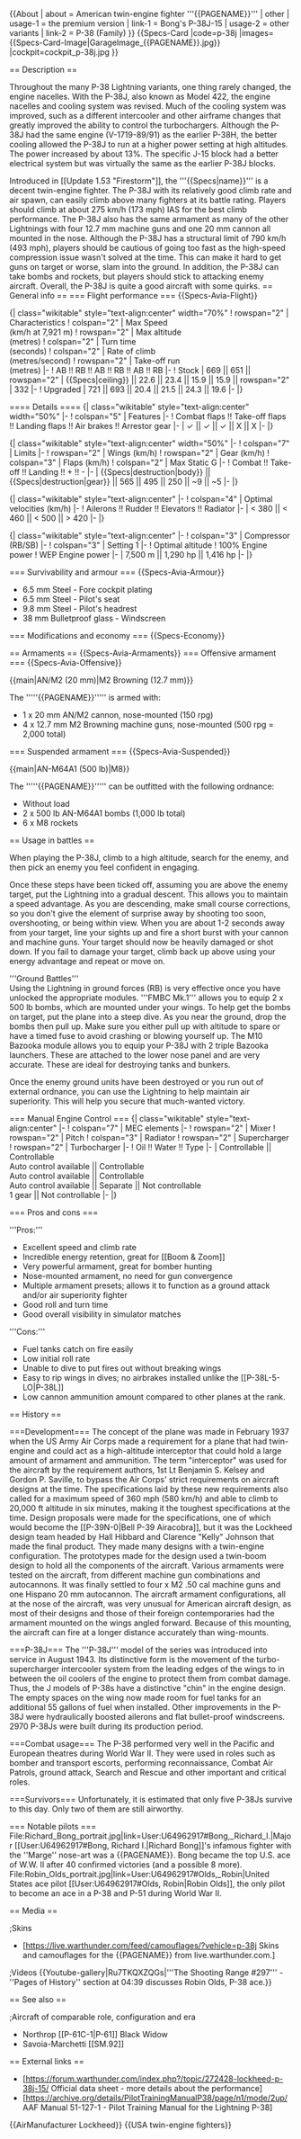 {{About
| about = American twin-engine fighter '''{{PAGENAME}}'''
| other
| usage-1 = the premium version
| link-1 = Bong's P-38J-15
| usage-2 = other variants
| link-2 = P-38 (Family)
}}
{{Specs-Card
|code=p-38j
|images={{Specs-Card-Image|GarageImage_{{PAGENAME}}.jpg}}
|cockpit=cockpit_p-38j.jpg
}}

== Description ==
<!-- ''In the description, the first part should be about the history of and the creation and combat usage of the aircraft, as well as its key features. In the second part, tell the reader about the aircraft in the game. Insert a screenshot of the vehicle, so that if the novice player does not remember the vehicle by name, he will immediately understand what kind of vehicle the article is talking about.'' -->
Throughout the many P-38 Lightning variants, one thing rarely changed, the engine nacelles. With the P-38J, also known as Model 422, the engine nacelles and cooling system was revised.  Much of the cooling system was improved, such as a different intercooler and other airframe changes that greatly improved the ability to control the turbochargers. Although the P-38J had the same engine (V-1719-89/91) as the earlier P-38H, the better cooling allowed the P-38J to run at a higher power setting at high altitudes. The power increased by about 13%. The specific J-15 block had a better electrical system but was virtually the same as the earlier P-38J blocks.

Introduced in [[Update 1.53 "Firestorm"]], the '''{{Specs|name}}''' is a decent twin-engine fighter. The P-38J with its relatively good climb rate and air spawn, can easily climb above many fighters at its battle rating. Players should climb at about 275 km/h (173 mph) IAS for the best climb performance. The P-38J also has the same armament as many of the other Lightnings with four 12.7 mm machine guns and one 20 mm cannon all mounted in the nose. Although the P-38J has a structural limit of 790 km/h (493 mph), players should be cautious of going too fast as the high-speed compression issue wasn't solved at the time. This can make it hard to get guns on target or worse, slam into the ground. In addition, the P-38J can take bombs and rockets, but players should stick to attacking enemy aircraft. Overall, the P-38J is quite a good aircraft with some quirks. 
== General info ==
=== Flight performance ===
{{Specs-Avia-Flight}}
<!-- ''Describe how the aircraft behaves in the air. Speed, manoeuvrability, acceleration and allowable loads - these are the most important characteristics of the vehicle.'' -->

{| class="wikitable" style="text-align:center" width="70%"
! rowspan="2" | Characteristics
! colspan="2" | Max Speed<br>(km/h at 7,921 m)
! rowspan="2" | Max altitude<br>(metres)
! colspan="2" | Turn time<br>(seconds)
! colspan="2" | Rate of climb<br>(metres/second)
! rowspan="2" | Take-off run<br>(metres)
|-
! AB !! RB !! AB !! RB !! AB !! RB
|-
! Stock
| 669 || 651 || rowspan="2" | {{Specs|ceiling}} || 22.6 || 23.4 || 15.9 || 15.9 || rowspan="2" | 332
|-
! Upgraded
| 721 || 693 || 20.4 || 21.5 || 24.3 || 19.6
|-
|}

==== Details ====
{| class="wikitable" style="text-align:center" width="50%"
|-
! colspan="5" | Features
|-
! Combat flaps !! Take-off flaps !! Landing flaps !! Air brakes !! Arrestor gear
|-
| ✓ || ✓ || ✓ || X || X     <!-- ✓ -->
|-
|}

{| class="wikitable" style="text-align:center" width="50%"
|-
! colspan="7" | Limits
|-
! rowspan="2" | Wings (km/h)
! rowspan="2" | Gear (km/h)
! colspan="3" | Flaps (km/h)
! colspan="2" | Max Static G
|-
! Combat !! Take-off !! Landing !! + !! -
|-
| {{Specs|destruction|body}} || {{Specs|destruction|gear}} || 565 || 495 || 250 || ~9 || ~5
|-
|}

{| class="wikitable" style="text-align:center"
|-
! colspan="4" | Optimal velocities (km/h)
|-
! Ailerons !! Rudder !! Elevators !! Radiator
|-
| < 380 || < 460 || < 500 || > 420
|-
|}

{| class="wikitable" style="text-align:center"
|-
! colspan="3" | Compressor (RB/SB)
|-
! colspan="3" | Setting 1
|-
! Optimal altitude
! 100% Engine power
! WEP Engine power
|-
| 7,500 m || 1,290 hp || 1,416 hp
|-
|}

=== Survivability and armour ===
{{Specs-Avia-Armour}}
<!-- ''Examine the survivability of the aircraft. Note how vulnerable the structure is and how secure the pilot is, whether the fuel tanks are armoured, etc. Describe the armour, if there is any, and also mention the vulnerability of other critical aircraft systems.'' -->

* 6.5 mm Steel - Fore cockpit plating
* 6.5 mm Steel - Pilot's seat
* 9.8 mm Steel - Pilot's headrest
* 38 mm Bulletproof glass - Windscreen

=== Modifications and economy ===
{{Specs-Economy}}

== Armaments ==
{{Specs-Avia-Armaments}}
=== Offensive armament ===
{{Specs-Avia-Offensive}}
<!-- ''Describe the offensive armament of the aircraft, if any. Describe how effective the cannons and machine guns are in a battle, and also what belts or drums are better to use. If there is no offensive weaponry, delete this subsection.'' -->
{{main|AN/M2 (20 mm)|M2 Browning (12.7 mm)}}

The '''''{{PAGENAME}}''''' is armed with:

* 1 x 20 mm AN/M2 cannon, nose-mounted (150 rpg)
* 4 x 12.7 mm M2 Browning machine guns, nose-mounted (500 rpg = 2,000 total)

=== Suspended armament ===
{{Specs-Avia-Suspended}}
<!-- ''Describe the aircraft's suspended armament: additional cannons under the wings, bombs, rockets and torpedoes. This section is especially important for bombers and attackers. If there is no suspended weaponry remove this subsection.'' -->
{{main|AN-M64A1 (500 lb)|M8}}

The '''''{{PAGENAME}}''''' can be outfitted with the following ordnance:

* Without load
* 2 x 500 lb AN-M64A1 bombs (1,000 lb total)
* 6 x M8 rockets

== Usage in battles ==
<!-- ''Describe the tactics of playing in the aircraft, the features of using aircraft in a team and advice on tactics. Refrain from creating a "guide" - do not impose a single point of view, but instead, give the reader food for thought. Examine the most dangerous enemies and give recommendations on fighting them. If necessary, note the specifics of the game in different modes (AB, RB, SB).'' -->
When playing the P-38J, climb to a high altitude, search for the enemy, and then pick an enemy you feel confident in engaging.

Once these steps have been ticked off, assuming you are above the enemy target, put the Lightning into a gradual descent. This allows you to maintain a speed advantage. As you are descending, make small course corrections, so you don't give the element of surprise away by shooting too soon, overshooting, or being within view.
When you are about 1-2 seconds away from your target, line your sights up and fire a short burst with your cannon and machine guns. Your target should now be heavily damaged or shot down. If you fail to damage your target, climb back up above using your energy advantage and repeat or move on.

'''Ground Battles'''<br>
Using the Lightning in ground forces (RB) is very effective once you have unlocked the appropriate modules. '''FMBC Mk.1''' allows you to equip 2 x 500 lb bombs, which are mounted under your wings. To help get the bombs on target, put the plane into a steep dive. As you near the ground, drop the bombs then pull up. Make sure you either pull up with altitude to spare or have a timed fuse to avoid crashing or blowing yourself up. The M10 Bazooka module allows you to equip your P-38J with 2 triple Bazooka launchers. These are attached to the lower nose panel and are very accurate. These are ideal for destroying tanks and bunkers.

Once the enemy ground units have been destroyed or you run out of external ordnance, you can use the Lightning to help maintain air superiority. This will help you secure that much-wanted victory.

=== Manual Engine Control ===
{| class="wikitable" style="text-align:center"
|-
! colspan="7" | MEC elements
|-
! rowspan="2" | Mixer
! rowspan="2" | Pitch
! colspan="3" | Radiator
! rowspan="2" | Supercharger
! rowspan="2" | Turbocharger
|-
! Oil !! Water !! Type
|-
| Controllable || Controllable<br>Auto control available || Controllable<br>Auto control available || Controllable<br>Auto control available || Separate || Not controllable<br>1 gear || Not controllable
|-
|}

=== Pros and cons ===
<!-- ''Summarise and briefly evaluate the vehicle in terms of its characteristics and combat effectiveness. Mark its pros and cons in the bulleted list. Try not to use more than 6 points for each of the characteristics. Avoid using categorical definitions such as "bad", "good" and the like - use substitutions with softer forms such as "inadequate" and "effective".'' -->

'''Pros:'''

* Excellent speed and climb rate
* Incredible energy retention, great for [[Boom & Zoom]]
* Very powerful armament, great for bomber hunting
* Nose-mounted armament, no need for gun convergence
* Multiple armament presets; allows it to function as a ground attack and/or air superiority fighter
* Good roll and turn time
* Good overall visibility in simulator matches

'''Cons:'''

* Fuel tanks catch on fire easily
* Low initial roll rate
* Unable to dive to put fires out without breaking wings
* Easy to rip wings in dives; no airbrakes installed unlike the [[P-38L-5-LO|P-38L]]
* Low cannon ammunition amount compared to other planes at the rank.

== History ==
<!-- ''Describe the history of the creation and combat usage of the aircraft in more detail than in the introduction. If the historical reference turns out to be too long, take it to a separate article, taking a link to the article about the vehicle and adding a block "/History" (example: <nowiki>https://wiki.warthunder.com/(Vehicle-name)/History</nowiki>) and add a link to it here using the <code>main</code> template. Be sure to reference text and sources by using <code><nowiki><ref></ref></nowiki></code>, as well as adding them at the end of the article with <code><nowiki><references /></nowiki></code>. This section may also include the vehicle's dev blog entry (if applicable) and the in-game encyclopedia description (under <code><nowiki>=== In-game description ===</nowiki></code>, also if applicable).'' -->
===Development===
The concept of the plane was made in February 1937 when the US Army Air Corps made a requirement for a plane that had twin-engine and could act as a high-altitude interceptor that could hold a large amount of armament and ammunition. The term "interceptor" was used for the aircraft by the requirement authors, 1st Lt Benjamin S. Kelsey and Gordon P. Saville, to bypass the Air Corps' strict requirements on aircraft designs at the time. The specifications laid by these new requirements also called for a maximum speed of 360 mph (580 km/h) and able to climb to 20,000 ft altitude in six minutes, making it the toughest specifications at the time. Design proposals were made for the specifications, one of which would become the [[P-39N-0|Bell P-39 Airacobra]], but it was the Lockheed design team headed by Hall Hibbard and Clarence "Kelly" Johnson that made the final product. They made many designs with a twin-engine configuration. The prototypes made for the design used a twin-boom design to hold all the components of the aircraft. Various armaments were tested on the aircraft, from different machine gun combinations and autocannons. It was finally settled to four x M2 .50 cal machine guns and one Hispano 20 mm autocannon. The aircraft armament configurations, all at the nose of the aircraft, was very unusual for American aircraft design, as most of their designs and those of their foreign contemporaries had the armament mounted on the wings angled forward. Because of this mounting, the aircraft can fire at a longer distance accurately than wing-mounts.

===P-38J===
The '''P-38J''' model of the series was introduced into service in August 1943. Its distinctive form is the movement of the turbo-supercharger intercooler system from the leading edges of the wings to in between the oil coolers of the engine to protect them from combat damage. Thus, the J models of P-38s have a distinctive "chin" in the engine design. The empty spaces on the wing now made room for fuel tanks for an additional 55 gallons of fuel when installed. Other improvements in the P-38J were hydraulically boosted ailerons and flat bullet-proof windscreens. 2970 P-38Js were built during its production period.

===Combat usage===
The P-38 performed very well in the Pacific and European theatres during World War II. They were used in roles such as bomber and transport escorts, performing reconnaissance, Combat Air Patrols, ground attack, Search and Rescue and other important and critical roles.

===Survivors===
Unfortunately, it is estimated that only five P-38Js survive to this day. Only two of them are still airworthy.

=== Notable pilots ===
<gallery mode="packed" heights="300">
File:Richard_Bong_portrait.jpg|link=User:U64962917#Bong,_Richard_I.|Major [[User:U64962917#Bong, Richard I.|Richard Bong]]'s infamous fighter with the ''Marge'' nose-art was a {{PAGENAME}}. Bong became the top U.S. ace of W.W. II after 40 confirmed victories (and a possible 8 more).
File:Robin_Olds_portrait.jpg|link=User:U64962917#Olds,_Robin|United States ace pilot [[User:U64962917#Olds, Robin|Robin Olds]], the only pilot to become an ace in a P-38 and P-51 during World War II.
</gallery>

== Media ==
<!-- ''Excellent additions to the article would be video guides, screenshots from the game, and photos.'' -->

;Skins

* [https://live.warthunder.com/feed/camouflages/?vehicle=p-38j Skins and camouflages for the {{PAGENAME}} from live.warthunder.com.]

;Videos
{{Youtube-gallery|Ru7TKQXZQGs|'''The Shooting Range #297''' - ''Pages of History'' section at 04:39 discusses Robin Olds, P-38 ace.}}

== See also ==
<!-- ''Links to the articles on the War Thunder Wiki that you think will be useful for the reader, for example:''
* ''reference to the series of the aircraft;''
* ''links to approximate analogues of other nations and research trees.'' -->

;Aircraft of comparable role, configuration and era

* Northrop [[P-61C-1|P-61]] Black Widow
* Savoia-Marchetti [[SM.92]]

== External links ==
<!--''Paste links to sources and external resources, such as:''
* ''topic on the official game forum;''
* ''other literature.''-->

* [https://forum.warthunder.com/index.php?/topic/272428-lockheed-p-38j-15/ Official data sheet - more details about the performance]
* [https://archive.org/details/PilotTrainingManualP38/page/n1/mode/2up/ AAF Manual 51-127-1 - Pilot Training Manual for the Lightning P-38]

{{AirManufacturer Lockheed}}
{{USA twin-engine fighters}}
